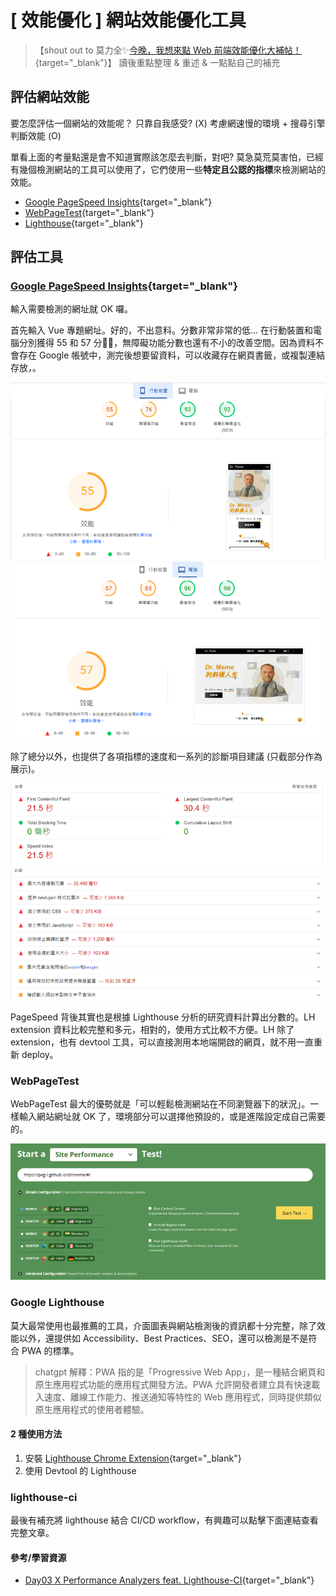 # \[ 效能優化 ] 網站效能優化工具

>【shout out to 莫力全✨[今晚，我想來點 Web 前端效能優化大補帖！](https://ithelp.ithome.com.tw/users/20113277/ironman/3877){target="_blank"}】 
> 讀後重點整理 & 重述 & 一點點自己的補充

## 評估網站效能
要怎麼評估一個網站的效能呢？
只靠自我感受? (X)
考慮網速慢的環境 + 搜尋引擎判斷效能 (O)

單看上面的考量點還是會不知道實際該怎麼去判斷，對吧? 莫急莫荒莫害怕，已經有幾個檢測網站的工具可以使用了，它們使用一些**特定且公認的指標**來檢測網站的效能。

* [Google PageSpeed Insights](https://pagespeed.web.dev/){target="_blank"}
* [WebPageTest](https://www.webpagetest.org/){target="_blank"}
* [Lighthouse](https://chromewebstore.google.com/detail/lighthouse/blipmdconlkpinefehnmjammfjpmpbjk?hl=zh-TW){target="_blank"}

## 評估工具
### [Google PageSpeed Insights](https://pagespeed.web.dev/?hl=zh-TW){target="_blank"}

輸入需要檢測的網址就 OK 囉。

首先輸入 Vue 專題網址。好的，不出意料。分數非常非常的低... 
在行動裝置和電腦分別獲得 55 和 57 分🥹🥹，無障礙功能分數也還有不小的改善空間。因為資料不會存在 Google 帳號中，測完後想要留資料，可以收藏存在網頁書籤，或複製連結存放，。

![alt text](./img/image.png)
![alt text](./img/image-1.png)

除了總分以外，也提供了各項指標的速度和一系列的診斷項目建議 (只截部分作為展示)。

![alt text](./img/image-2.png)
![alt text](./img/image-3.png)

PageSpeed 背後其實也是根據 Lighthouse 分析的研究資料計算出分數的。LH extension 資料比較完整和多元，相對的，使用方式比較不方便。LH 除了 extension，也有 devtool 工具，可以直接測用本地端開啟的網頁，就不用一直重新 deploy。


### WebPageTest
WebPageTest 最大的優勢就是「可以輕鬆檢測網站在不同瀏覽器下的狀況」。一樣輸入網站網址就 OK 了，環境部分可以選擇他預設的，或是進階設定成自己需要的。

![alt text](image-4.png)

### Google Lighthouse
莫大最常使用也最推薦的工具，介面圖表與網站檢測後的資訊都十分完整，除了效能以外，還提供如 Accessibility、Best Practices、SEO，還可以檢測是不是符合 PWA 的標準。

> chatgpt 解釋：PWA 指的是「Progressive Web App」，是一種結合網頁和原生應用程式功能的應用程式開發方法。PWA 允許開發者建立具有快速載入速度、離線工作能力、推送通知等特性的 Web 應用程式，同時提供類似原生應用程式的使用者體驗。

#### 2 種使用方法
1. 安裝 [Lighthouse Chrome Extension](https://chromewebstore.google.com/detail/lighthouse/blipmdconlkpinefehnmjammfjpmpbjk?hl=zh-TW){target="_blank"}
2. 使用 Devtool 的 Lighthouse

### lighthouse-ci
最後有補充將 lighthouse 結合 CI/CD workflow，有興趣可以點擊下面連結查看完整文章。

#### 參考/學習資源
* [Day03 X Performance Analyzers feat. Lighthouse-CI](https://ithelp.ithome.com.tw/articles/10266656){target="_blank"}